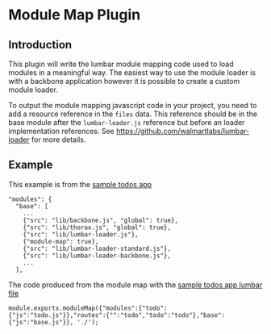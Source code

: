 # Module Map Plugin #

## Introduction ##

This plugin will write the lumbar module mapping code used to load modules in a
meaningful way.  The easiest way to use the module loader is with a backbone
application however it is possible to create a custom module loader.

To output the module mapping javascript code in your project, you need to add a
resource reference in the `files` data.  This reference should be in the base
module after the `lumbar-loader.js` reference but before an loader implementation
references.  See https://github.com/walmartlabs/lumbar-loader for more details.

## Example ##

This example is from the [sample todos app](https://github.com/walmartlabs/thorax-todos)

    "modules": {
      "base": [
        ...
        {"src": "lib/backbone.js", "global": true},
        {"src": "lib/thorax.js", "global": true},
        {"src": "lib/lumbar-loader.js"},
        {"module-map": true},
        {"src": "lib/lumbar-loader-standard.js"},
        {"src": "lib/lumbar-loader-backbone.js"},
        ...
      ],

The code produced from the module map with the [sample todos app lumbar file](https://github.com/walmartlabs/thorax-todos/blob/master/lumbar.json)

    module.exports.moduleMap({"modules":{"todo":{"js":"todo.js"}},"routes":{"":"todo","todo":"todo"},"base":{"js":"base.js"}}, './');


